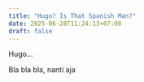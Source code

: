 ```yaml
---
title: "Hugo? Is That Spanish Man?"
date: 2025-06-28T11:24:13+07:00
draft: false
---
```

Hugo...

Bla bla bla, nanti aja  



